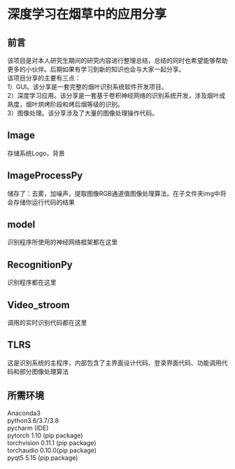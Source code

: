 # 深度学习在烟草中的应用分享
## 前言  
该项目是对本人研究生期间的研究内容进行整理总结，总结的同时也希望能够帮助更多的小伙伴。后期如果有学习到新的知识也会与大家一起分享。  
该项目分享的主要有三点：  
1）GUI。该分享是一套完整的烟叶识别系统软件开发项目。  
2）深度学习应用。该分享是一套基于卷积神经网络的识别系统开发，涉及烟叶成熟度，烟叶烘烤阶段和烤后烟等级的识别。    
3）图像处理。该分享涉及了大量的图像处理操作代码。  
## Image  
存储系统Logo，背景  
## ImageProcessPy  
储存了：去雾，加噪声，提取图像RGB通道值图像处理算法。在子文件夹img中将会存储你运行代码的结果  
## model  
识别程序所使用的神经网络框架都在这里  
## RecognitionPy
识别程序都在这里  
## Video_stroom  
调用的实时识别代码都在这里  
## TLRS
这是识别系统的主程序，内部包含了主界面设计代码、登录界面代码、功能调用代码和部分图像处理算法
## 所需环境  
Anaconda3  
python3.6/3.7/3.8  
pycharm (IDE)  
pytorch 1.10 (pip package)  
torchvision 0.11.1 (pip package)  
torchaudio 0.10.0(pip package)  
pyqt5 5.15 (pip package)   

